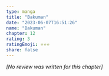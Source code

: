 ```yaml
---
type: manga
title: "Bakuman"
date: "2023-06-07T16:51:26"
name: "Bakuman"
chapter: 12
rating: 3
ratingEmoji: ⭐️⭐️⭐️
share: false
---
```


*[No review was written for this chapter]*
